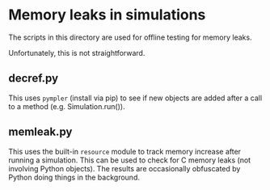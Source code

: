 # Memory leaks in simulations

The scripts in this directory are used for offline testing for memory leaks.

Unfortunately, this is not straightforward.

## decref.py

This uses `pympler` (install via pip) to see if new objects are added after a
call to a method (e.g. Simulation.run()).

##  memleak.py

This uses the built-in `resource` module to track memory increase after running
a simulation. This can be used to check for C memory leaks (not involving
Python objects). The results are occasionally obfuscated by Python doing things
in the background.



